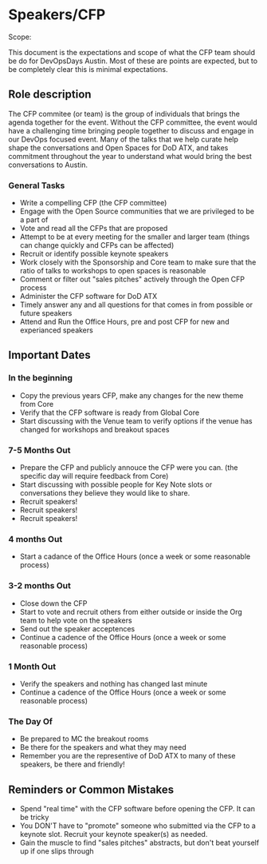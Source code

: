 # Speakers/CFP

Scope:

This document is the expectations and scope of what the CFP team should be do for DevOpsDays Austin.
Most of these are points are expected, but to be completely clear this is minimal expectations.

## Role description

The CFP commitee (or team) is the group of individuals that brings the agenda together for the event. Without
the CFP committee, the event would have a challenging time bringing people together to discuss and engage
in our DevOps focused event. Many of the talks that we help curate help shape the conversations and
Open Spaces for DoD ATX, and takes commitment throughout the year to understand what would bring the
best conversations to Austin.

### General Tasks

* Write a compelling CFP (the CFP committee)
* Engage with the Open Source communities that we are privileged to be a part of
* Vote and read all the CFPs that are proposed
* Attempt to be at every meeting for the smaller and larger team (things can change quickly and CFPs can be affected)
* Recruit or identify possible keynote speakers
* Work closely with the Sponsorship and Core team to make sure that the ratio of talks to workshops to open spaces is reasonable
* Comment or filter out "sales pitches" actively through the Open CFP process
* Administer the CFP software for DoD ATX
* Timely answer any and all questions for that comes in from possible or future speakers
* Attend and Run the Office Hours, pre and post CFP for new and experianced speakers

## Important Dates

### In the beginning

* Copy the previous years CFP, make any changes for the new theme from Core
* Verify that the CFP software is ready from Global Core
* Start discussing with the Venue team to verify options if the venue has changed for workshops and breakout spaces

### 7-5 Months Out

* Prepare the CFP and publicly annouce the CFP were you can. (the specific day will require feedback from Core)
* Start discussing with possible people for Key Note slots or conversations they believe they would like to share.
* Recruit speakers!
* Recruit speakers!
* Recruit speakers!

### 4 months Out

* Start a cadance of the Office Hours (once a week or some reasonable process)

### 3-2 months Out

* Close down the CFP
* Start to vote and recruit others from either outside or inside the Org team to help vote on the speakers
* Send out the speaker acceptences
* Continue a cadence of the Office Hours (once a week or some reasonable process)

### 1 Month Out

* Verify the speakers and nothing has changed last minute
* Continue a cadence of the Office Hours (once a week or some reasonable process)

### The Day Of

* Be prepared to MC the breakout rooms
* Be there for the speakers and what they may need
* Remember you are the representive of DoD ATX to many of these speakers, be there and friendly!

## Reminders or Common Mistakes

* Spend "real time" with the CFP software before opening the CFP. It can be tricky
* You DON'T have to "promote" someone who submitted via the CFP to a keynote slot. Recruit your keynote speaker(s) as needed.
* Gain the muscle to find "sales pitches" abstracts, but don't beat yourself up if one slips through
